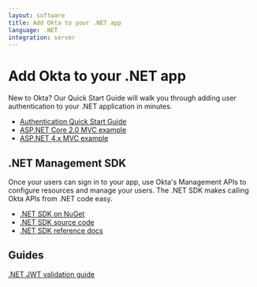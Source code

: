 ```yaml
---
layout: software
title: Add Okta to your .NET app
language: .NET
integration: server
---
```


# Add Okta to your .NET app

New to Okta? Our Quick Start Guide will walk you through adding user authentication to your .NET application in minutes.

<ul class='code-list'>
  <li>
    <a href='/quickstart/#/okta-sign-in-page/dotnet/aspnetcore' class='code-button inverse' data-proofer-ignore>
      <span class='code-icon launch-16'></span><span>Authentication Quick Start Guide</span>
    </a>
  </li>
  <li>
    <a href='https://github.com/oktadeveloper/okta-aspnetcore-mvc-example' class='code-button'>
      <span class='fa fa-github'></span><span>ASP.NET Core 2.0 MVC example</span>
    </a>
  </li>
  <li>
    <a href='https://github.com/oktadeveloper/okta-aspnet-mvc-example' class='code-button'>
      <span class='fa fa-github'></span><span>ASP.NET 4.x MVC example</span>
    </a>
  </li>
</ul>

## .NET Management SDK

Once your users can sign in to your app, use Okta's Management APIs to configure resources and manage your users. The .NET SDK makes calling Okta APIs from .NET code easy.

<ul class='code-list'>
  <li>
    <span class='fa fa-archive'></span> <a href='https://www.nuget.org/packages/Okta.Sdk'>.NET SDK on NuGet</a>
  </li>
  <li>
    <span class='fa fa-github'></span> <a href='https://github.com/okta/okta-sdk-dotnet'>.NET SDK source code</a>
  </li>
  <li>
    <span class='code-icon expression-16'></span> <a href='https://developer.okta.com/okta-sdk-dotnet/'>.NET SDK reference docs</a>
  </li>
</ul>

## Guides

<p><a href='/code/dotnet/jwt-validation'>.NET JWT validation guide</a></p>
